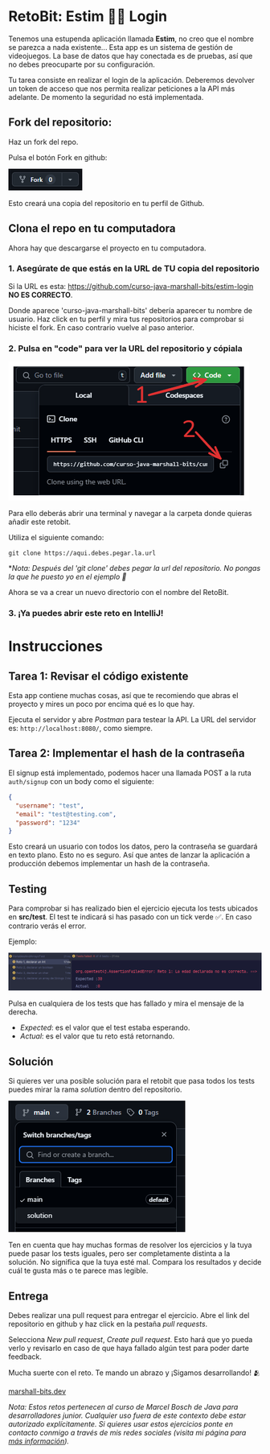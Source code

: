 # RetoBit: Estim 🏴‍☠️ Login

Tenemos una estupenda aplicación llamada **Estim**, no creo que el nombre se parezca a nada existente... Esta app es un sistema de gestión de videojuegos. La base de datos que hay conectada es de pruebas, así que no debes preocuparte por su configuración. 

Tu tarea consiste en realizar el login de la aplicación. Deberemos devolver un token de acceso que nos permita realizar peticiones a la API más adelante. De momento la seguridad no está implementada. 

## Fork del repositorio:

Haz un fork del repo.

Pulsa el botón Fork en github:

![fork](public/img1.png)

Esto creará una copia del repositorio en tu perfil de Github. 

## Clona el repo en tu computadora

Ahora hay que descargarse el proyecto en tu computadora.

### 1. Asegúrate de que estás en la URL de TU copia del repositorio
   

Si la URL es esta: https://github.com/curso-java-marshall-bits/estim-login **NO ES CORRECTO**.
    

Donde aparece 'curso-java-marshall-bits' debería aparecer tu nombre de usuario. Haz click en tu perfil y mira tus repositorios para comprobar si hiciste el fork. En caso contrario vuelve al paso anterior. 


### 2. Pulsa en "code" para ver la URL del repositorio y cópiala

![clone](public/img2.png)

Para ello deberás abrir una terminal y navegar a la carpeta donde quieras añadir este retobit.

Utiliza el siguiente comando:

```commandline
git clone https://aqui.debes.pegar.la.url
```

**Nota: Después del 'git clone' debes pegar la url del repositorio. No pongas la que he puesto yo en el ejemplo 🤣*

Ahora se va a crear un nuevo directorio con el nombre del RetoBit.

### 3. ¡Ya puedes abrir este reto en IntelliJ!

# Instrucciones

## Tarea 1: Revisar el código existente

Esta app contiene muchas cosas, así que te recomiendo que abras el proyecto y mires un poco por encima qué es lo que hay. 

Ejecuta el servidor y abre *Postman* para testear la API. La URL del servidor es: `http://localhost:8080/`, como siempre.

## Tarea 2: Implementar el hash de la contraseña

El signup está implementado, podemos hacer una llamada POST a la ruta `auth/signup` con un body como el siguiente:
```json
{
  "username": "test",
  "email": "test@testing.com",
  "password": "1234"
}
```

Esto creará un usuario con todos los datos, pero la contraseña se guardará en texto plano. Esto no es seguro. Así que antes de lanzar la aplicación a producción debemos implementar un hash de la contraseña.


## Testing

Para comprobar si has realizado bien el ejercicio ejecuta los tests ubicados en **src/test**. 
El test te indicará si has pasado con un tick verde ✅. En caso contrario verás el error.

Ejemplo:

![img.png](public/img3.png)

Pulsa en cualquiera de los tests que has fallado y mira el mensaje de la derecha.

- *Expected*: es el valor que el test estaba esperando.
- *Actual*: es el valor que tu reto está retornando. 

## Solución

Si quieres ver una posible solución para el retobit que pasa todos los tests puedes mirar la rama *solution* dentro del repositorio.

![rama solution](public/img4.png)

Ten en cuenta que hay muchas formas de resolver los ejercicios y la tuya puede pasar los tests iguales, pero ser completamente distinta a la solución. No significa que la tuya esté mal. Compara los resultados y decide cuál te gusta más o te parece mas legible.

## Entrega

Debes realizar una pull request para entregar el ejercicio. Abre el link del repositorio en github y haz click en la pestaña *pull requests*.

Selecciona *New pull request*, *Create pull request*. Esto hará que yo pueda verlo y revisarlo en caso de que haya fallado algún test para poder darte feedback.

Mucha suerte con el reto. Te mando un abrazo y ¡Sigamos desarrollando! 🫂

[marshall-bits.dev](http://marshall-bits.dev)

*Nota: Estos retos pertenecen al curso de Marcel Bosch de Java para desarrolladores junior. Cualquier uso fuera de este contexto debe estar autorizado explícitamente. Si quieres usar estos ejercicios ponte en contacto conmigo a través de mis redes sociales (visita mi página para [más información](http://marshall-bits.dev)).* 